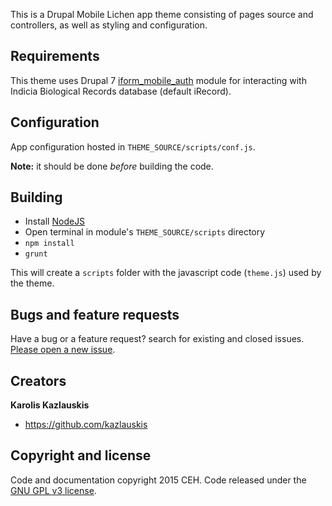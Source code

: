 This is a Drupal Mobile Lichen app theme consisting of pages
source and controllers, as well as styling and configuration.

## Requirements

This theme uses Drupal 7 [iform_mobile_auth](http://indicia-docs.readthedocs.org/en/latest/site-building/iform/modules/mobile-auth/)
module for interacting with Indicia Biological Records database (default iRecord).

## Configuration

App configuration hosted in `THEME_SOURCE/scripts/conf.js`.

**Note:** it should be done *before* building the code.

## Building

- Install [NodeJS](http://nodejs.org/)
- Open terminal in module's `THEME_SOURCE/scripts` directory
- `npm install`
- `grunt`

This will create a `scripts` folder with the javascript code (`theme.js`) used by the theme.


## Bugs and feature requests

Have a bug or a feature request? search for existing and closed issues. [Please open a new issue](https://github.com/NERC-CEH/mobile_lichen/issues).


## Creators

**Karolis Kazlauskis**

- <https://github.com/kazlauskis>



## Copyright and license

Code and documentation copyright 2015 CEH. Code released under the [GNU GPL v3 license](LICENSE).
